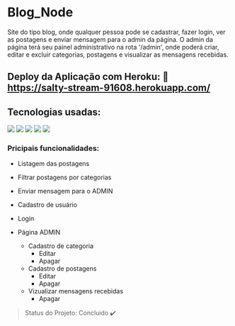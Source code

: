 # Blog_Node
Site do tipo blog, onde qualquer pessoa pode se cadastrar, fazer login, ver as postagens e enviar mensagem para o admin da página.
O admin da página terá seu painel administrativo na rota '/admin', onde poderá criar, editar e excluir categorias, postagens e visualizar as mensagens recebidas.

## Deploy da Aplicação com Heroku: :dash:  https://salty-stream-91608.herokuapp.com/

## Tecnologias usadas:
<img src="https://img.shields.io/static/v1?label=JavaScript&message=Linguagem&color=blue&style=for-the-badge&logo=JavaScript"/> <img src="https://img.shields.io/static/v1?label=Node.js&message=Plantaforma&color=blue&style=for-the-badge&logo=Node.js"/> <img src="https://img.shields.io/static/v1?label=Handlebars&message=Tamplate&color=blue&style=for-the-badge&logo=handlebars.js"/> <img src="https://img.shields.io/static/v1?label=MongoDB&message=Banco_de_Dados&color=blue&style=for-the-badge&logo=MongoDB"/> <img src="https://img.shields.io/static/v1?label=Bootstrap&message=Design&color=blue&style=for-the-badge&logo=Bootstrap"/>

### Pricipais funcionalidades:
- Listagem das postagens
- Filtrar postagens por categorias
- Enviar mensagem para o ADMIN 
- Cadastro de usuário
- Login

- Página ADMIN
  - Cadastro de categoria
     - Editar
     - Apagar
  - Cadastro de postagens
     - Editar
     - Apagar
  - Vizualizar mensagens recebidas
     - Apagar
     
> Status do Projeto: Concluido :heavy_check_mark:     
